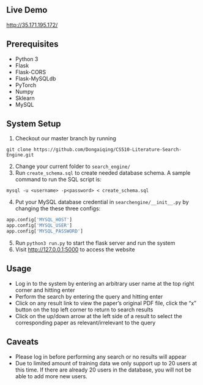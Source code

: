 ## Live Demo
http://35.171.195.172/

## Prerequisites
- Python 3
- Flask
- Flask-CORS
- Flask-MySQLdb
- PyTorch
- Numpy
- Sklearn
- MySQL 

## System Setup
1. Checkout our master branch by running 
```
git clone https://github.com/Dongaiqing/CS510-Literature-Search-Engine.git
```
2. Change your current folder to `search_engine/`
3. Run `create_schema.sql` to create needed database schema. A sample command to run the SQL script is:
```
mysql -u <username> -p<password> < create_schema.sql
```
4. Put your MySQL database credential in `searchengine/__init__.py` by changing the these three configs:
```python
app.config['MYSQL_HOST']
app.config['MYSQL_USER']
app.config['MYSQL_PASSWORD']
```
5. Run `python3 run.py` to start the flask server and run the system
6. Visit http://127.0.0.1:5000 to access the website

## Usage
- Log in to the system by entering an arbitrary user name at the top right corner and hitting enter
- Perform the search by entering the query and hitting enter
- Click on any result link to view the paper’s original PDF file, click the “x” button on the top left corner to return to search results
- Click on the up/down arrow at the left side of a result to select the corresponding paper as relevant/irrelevant to the query

## Caveats
- Please log in before performing any search or no results will appear
- Due to limited amount of training data we only support up to 20 users at this time. If there are already 20 users in the database, you will not be able to add more new users.

